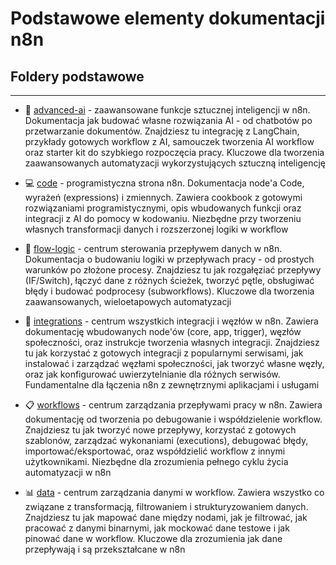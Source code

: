 # Podstawowe elementy dokumentacji n8n

## Foldery podstawowe
-------------------------
- 🤖 [advanced-ai](https://github.com/n8n-io/n8n-docs/tree/main/docs/advanced-ai) - zaawansowane funkcje sztucznej inteligencji w n8n.
    Dokumentacja jak budować własne rozwiązania AI - od chatbotów po przetwarzanie dokumentów.
    Znajdziesz tu integrację z LangChain, przykłady gotowych workflow z AI,
    samouczek tworzenia AI workflow oraz starter kit do szybkiego rozpoczęcia pracy.
    Kluczowe dla tworzenia zaawansowanych automatyzacji wykorzystujących sztuczną inteligencję

- 💻 [code](https://github.com/n8n-io/n8n-docs/tree/main/docs/code) - programistyczna strona n8n.
    Dokumentacja node'a Code, wyrażeń (expressions) i zmiennych.
    Zawiera cookbook z gotowymi rozwiązaniami programistycznymi, opis wbudowanych funkcji
    oraz integracji z AI do pomocy w kodowaniu.
    Niezbędne przy tworzeniu własnych transformacji danych i rozszerzonej logiki w workflow

- 🔄 [flow-logic](https://github.com/n8n-io/n8n-docs/tree/main/docs/flow-logic) - centrum sterowania przepływem danych w n8n.
    Dokumentacja o budowaniu logiki w przepływach pracy - od prostych warunków po złożone procesy.
    Znajdziesz tu jak rozgałęziać przepływy (IF/Switch), łączyć dane z różnych ścieżek,
    tworzyć pętle, obsługiwać błędy i budować podprocesy (subworkflows).
    Kluczowe dla tworzenia zaawansowanych, wieloetapowych automatyzacji

- 🔗 [integrations](https://github.com/n8n-io/n8n-docs/tree/main/docs/integrations) - centrum wszystkich integracji i węzłów w n8n.
    Zawiera dokumentację wbudowanych node'ów (core, app, trigger), węzłów społeczności,
    oraz instrukcje tworzenia własnych integracji.
    Znajdziesz tu jak korzystać z gotowych integracji z popularnymi serwisami,
    jak instalować i zarządzać węzłami społeczności, jak tworzyć własne węzły,
    oraz jak konfigurować uwierzytelnianie dla różnych serwisów.
    Fundamentalne dla łączenia n8n z zewnętrznymi aplikacjami i usługami

- 📋 [workflows](https://github.com/n8n-io/n8n-docs/tree/main/docs/workflows) - centrum zarządzania przepływami pracy w n8n.
    Zawiera dokumentację od tworzenia po debugowanie i współdzielenie workflow.
    Znajdziesz tu jak tworzyć nowe przepływy, korzystać z gotowych szablonów,
    zarządzać wykonaniami (executions), debugować błędy, importować/eksportować,
    oraz współdzielić workflow z innymi użytkownikami.
    Niezbędne dla zrozumienia pełnego cyklu życia automatyzacji w n8n

- 📊 [data](https://github.com/n8n-io/n8n-docs/tree/main/docs/data) - centrum zarządzania danymi w workflow.
    Zawiera wszystko co związane z transformacją, filtrowaniem i strukturyzowaniem danych.
    Znajdziesz tu jak mapować dane między nodami, jak je filtrować, jak pracować z danymi binarnymi,
    jak mockować dane testowe i jak pinować dane w workflow.
    Kluczowe dla zrozumienia jak dane przepływają i są przekształcane w n8n